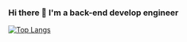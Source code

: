 ### Hi there 👋 I'm a back-end develop engineer
<!--
- 🌱 I’m currently learning Java

**chriy/chriy** is a ✨ _special_ ✨ repository because its `README.md` (this file) appears on your GitHub profile.
Here are some ideas to get you started:
- 😄 Pronouns: ...
- ⚡ Fun fact: ...
- 🔭 I’m currently working on ...
- 👯 I’m looking to collaborate on ...
- 🤔 I’m looking for help with ...
- 💬 Ask me about ...
- 📫 How to reach me: ...
![](https://github-readme-stats.vercel.app/api?username=chriy)
-->
[![Top Langs](https://github-readme-stats.vercel.app/api/top-langs/?username=chriy&layout=compact)](https://github.com/anuraghazra/github-readme-stats)


